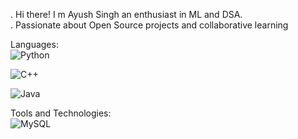 . Hi there! I m Ayush Singh 
an enthusiast in ML and DSA. <br>
. Passionate about Open Source projects and collaborative learning <br>


Languages: <br>
![Python](https://img.shields.io/badge/Python-3776AB?style=for-the-badge&logo=python&logoColor=white)

![C++](https://img.shields.io/badge/C++-00599C?style=for-the-badge&logo=cplusplus&logoColor=white)

![Java](https://img.shields.io/badge/Java-00599C?style=for-the-badge&logo=cplusplus&logoColor=white)

Tools and Technologies: <br>
![MySQL](https://img.shields.io/badge/MySQL-3776AB?style=for-the-badge&logo=mysql&logoColor=white)



<!---
ayush-singh110/ayush-singh110 is a ✨ special ✨ repository because its `README.md` (this file) appears on your GitHub profile.
You can click the Preview link to take a look at your changes.
--->
